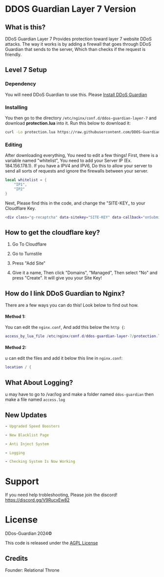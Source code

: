 # DDOS Guardian Layer 7 Version

## What is this?
DDoS Guardian Layer 7 Provides protection toward layer 7 website DDoS attacks.
The way it works is by adding a firewall that goes through DDoS Guardian that sends to the server, Which than checks if the request is friendly.

## Level 7 Setup

### Dependency
You will need DDoS Guardian to use this. Please [Install DDoS Guardian](https://github.com/DDOS-Guardian/DDoS-Guardian)

### Installing
You then go to the directory ``/etc/nginx/conf.d/ddos-guardian-layer-7`` and download **protection.lua** into it. Run this below to download it:
```sh
curl -Lo protection.lua https://raw.githubusercontent.com/DDOS-Guardian/DDoS-Guardian-Layer-7/main/protection.lua
```

### Editing
After downloading everything, You need to edit a few things! First, there is a variable named "whitelist", You need to add your Server IP (Ex. 184.156.178.1). If you have a IPV4 and IPV6, Do this to allow your server to send all sorts of requests and ignore the firewalls between your server.
```lua
local whitelist = {
    "IP1",
	"IP2"
}
```

Next, Please find this in the code, and change the "SITE-KEY_ to your Cloudflare Key.
```lua
<div class="g-recaptcha" data-sitekey="SITE-KEY" data-callback="onSubmit"></div>
```

## How to get the cloudflare key?
1. Go To Cloudflare

2. Go to Turnstile 

3. Press "Add Site"

4. Give it a name, Then click "Domains", "Managed", Then select "No" and press "Create". It will give you your Site Key!

## How do I link DDoS Guardian to Nginx?
There are a few ways you can do this! Look below to find out how.

#### Method 1: 
 You can edit the ``nginx.conf``, And add this below the ``http {``:
```lua
access_by_lua_file /etc/nginx/conf.d/ddos-guardian-layer-7/protection.lua;
```

#### Method 2:
u can edit the files and add it below this line in ``nginx.conf``:
```lua
location / {
```

## What About Logging?
u may have to go to /var/log and make a folder named ``ddos-guardian`` then make a file named ``access.log``


## New Updates
```yaml
- Upgraded Speed Boosters

- New Blacklist Page

- Anti Inject System

- Logging

- Checking System Is Now Working
```


# Support
If you need help trobleshooting, Please join the discord!
https://discord.gg/V9RucxEw82

# License
DDos-Guardian 2024©

This code is released under the [AGPL License](https://github.com/DDOS-Guardian/DDoS-Guardian-Layer-7/blob/main/license "AGPL License")

## Credits
Founder: Relational Throne
